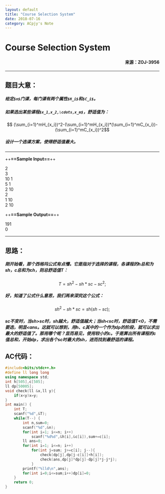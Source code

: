 ```yaml
---
layout: default
title: "Course Selection System"
date: 2018-07-16
category: ACpjy's Note
---
```



# Course Selection System 
#### <p align="right">来源：ZOJ-3956</p>

---
## 题目大意：  
##### 给定`$n$`门课，每门课有两个属性`$H_i$`和`$C_i$`。
##### 如果选出某些课程`$x_1,x_2,\cdots,x_m$`，舒适值为：
```math
 (\sum_{i=1}^mH_{x_i})^2-(\sum_{i=1}^mH_{x_i})*(\sum_{i=1}^mC_{x_i})-(\sum_{i=1}^mC_{x_i})^2
```
##### 设计一个选课方案，使得舒适值最大。

---

++**==Sample Input==**++

2  
3  
10 1  
5 1  
2 10  
2  
1 10  
2 10  

++**==Sample Output==**++

191  
0  

---

## 思路：
##### 刚开始看，那个西格玛公式有点懵。它是指对于选择的课程，各课程的h总和为sh，c总和为ch，则总舒适值T：

```math
T = sh^2-sh*sc-sc^2;
```

##### 好，知道了公式什么意思，我们再来深究这个公式：

```math
sh^2-sh*sc=sh(sh-sc);
```
##### sc不变时，当sh>sc时，sh越大，舒适值越大；当sh<sc时，舒适值T<0，不需要选，明显<ans。这就可以想到，用h、c其中的一个作为dp的阶段，就可以求出最大的舒适值了。那用哪个呢？显而易见，使用较小的c。于是算出所有课程的c值总和，开始dp，求出各个sc时最大的sh，进而找到最舒适的课程。

## AC代码：

```C++
#include<bits/stdc++.h>
#define ll long long
using namespace std;
int h[505],c[505];
ll dp[50005];
void check(ll &x,ll y){
	if(x<y)x=y;
}
int main() {
	int T;
	scanf("%d",&T);
	while(T--) {
		int n,sum=0;
		scanf("%d",&n);
		for(int i=1; i<=n; i++)
			scanf("%d%d",&h[i],&c[i]),sum+=c[i];
		ll ans=0;
		for(int i=1; i<=n; i++) 
			for(int j=sum; j>=c[i]; j--){
				check(dp[j],dp[j-c[i]]+h[i]);
				check(ans,dp[j]*dp[j]-dp[j]*j-j*j);
			}
		printf("%lld\n",ans);
		for(int i=0;i<=sum;i++)dp[i]=0;
	}
	return 0;
}
```
